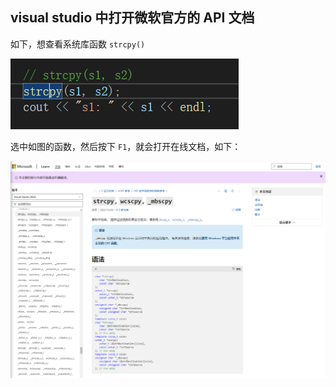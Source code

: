 ## visual studio 中打开微软官方的 API 文档

如下，想查看系统库函数 ``strcpy()``

![](./imgs/img_1.png)

选中如图的函数，然后按下 `F1`，就会打开在线文档，如下：

![](./imgs/img_2.png)
